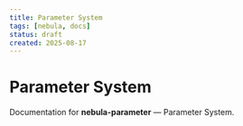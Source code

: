 ```yaml
---
title: Parameter System
tags: [nebula, docs]
status: draft
created: 2025-08-17
---
```


# Parameter System

Documentation for **nebula-parameter** — Parameter System.
